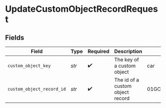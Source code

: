 # UpdateCustomObjectRecordRequest


## Fields

| Field                            | Type                             | Required                         | Description                      | Example                          |
| -------------------------------- | -------------------------------- | -------------------------------- | -------------------------------- | -------------------------------- |
| `custom_object_key`              | *str*                            | :heavy_check_mark:               | The key of a custom object       | car                              |
| `custom_object_record_id`        | *str*                            | :heavy_check_mark:               | The id of a custom object record | 01GCSJW391QVSC80GYDH7E93Q6       |